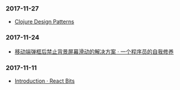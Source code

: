 ### 2017-11-27<br />
+ [Clojure Design Patterns](http://mishadoff.com/blog/clojure-design-patterns/)<br />

### 2017-11-24<br />
+ [移动端弹框后禁止背景屏幕滑动的解决方案 · 一个程序员的自我修养](https://dancon.gitbooks.io/git-books/content/js/essay/dialog_forbid_back_scroll.html)<br />

### 2017-11-11<br />
+ [Introduction · React Bits](https://vasanthk.gitbooks.io/react-bits/)<br />